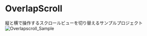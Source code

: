 # OverlapScroll
縦と横で操作するスクロールビューを切り替えるサンプルプロジェクト
![Overlapscroll_Sample](https://user-images.githubusercontent.com/49199105/115991217-81a2af00-a602-11eb-93a1-997610b56ab0.jpg)
